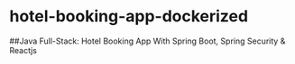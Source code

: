 # hotel-booking-app-dockerized
##Java Full-Stack: Hotel Booking App With Spring Boot, Spring Security &amp; Reactjs
